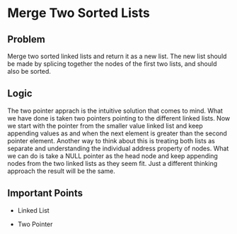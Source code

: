 # Merge Two Sorted Lists

## Problem

Merge two sorted linked lists and return it as a new list.
The new list should be made by splicing together the nodes of the first two lists, and should also be sorted.

## Logic

The two pointer apprach is the intuitive solution that comes to mind. What we have done is taken two pointers pointing to the different linked lists. Now we start with the pointer from the smaller value linked list and keep appending values as and when the next element is greater than the second pointer element. Another way to think about this is treating both lists as separate and understanding the individual address property of nodes. What we can do is take a NULL pointer as the head node and keep appending nodes from the two linked lists as they seem fit. Just a different thinking approach the result will be the same.

## Important Points

- Linked List

- Two Pointer